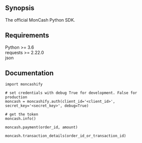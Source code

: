 ## Synopsis

The official MonCash Python SDK.

## Requirements

Python >= 3.6<br/>
requests >= 2.22.0<br/>
json<br/>

## Documentation

    import moncashify
    
    # set credentials with debug True for development. False for production
    moncash = moncashify.auth(client_id='<client_id>', secret_key='<secret_key>', debug=True)
    
    # get the token
    moncash.info()
    
    moncash.payment(order_id, amount)
    
    moncash.transaction_details(order_id_or_transaction_id)
    
